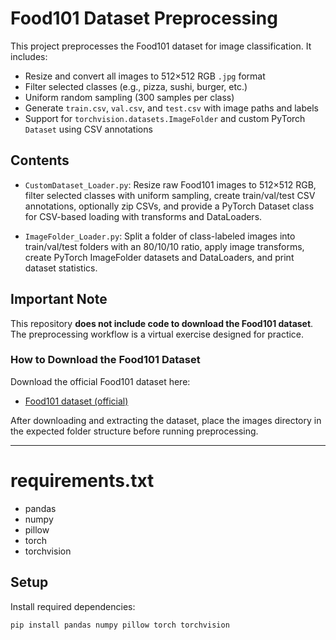 # Food101 Dataset Preprocessing

This project preprocesses the Food101 dataset for image classification. It includes:

- Resize and convert all images to 512×512 RGB `.jpg` format  
- Filter selected classes (e.g., pizza, sushi, burger, etc.)  
- Uniform random sampling (300 samples per class)  
- Generate `train.csv`, `val.csv`, and `test.csv` with image paths and labels  
- Support for `torchvision.datasets.ImageFolder` and custom PyTorch `Dataset` using CSV annotations

## Contents

- `CustomDataset_Loader.py`: Resize raw Food101 images to 512×512 RGB, filter selected classes with uniform sampling, create train/val/test CSV annotations, optionally zip CSVs, and provide a PyTorch Dataset class for CSV-based loading with transforms and DataLoaders.
  
- `ImageFolder_Loader.py`: Split a folder of class-labeled images into train/val/test folders with an 80/10/10 ratio, apply image transforms, create PyTorch ImageFolder datasets and DataLoaders, and print dataset statistics.



## Important Note

This repository **does not include code to download the Food101 dataset**. The preprocessing workflow is a virtual exercise designed for practice.

### How to Download the Food101 Dataset

Download the official Food101 dataset here:

- [Food101 dataset (official)](https://data.vision.ee.ethz.ch/cvl/food-101.tar.gz)

After downloading and extracting the dataset, place the images directory in the expected folder structure before running preprocessing.

---

# requirements.txt

- pandas
- numpy
- pillow
- torch
- torchvision

## Setup

Install required dependencies:

```bash
pip install pandas numpy pillow torch torchvision





